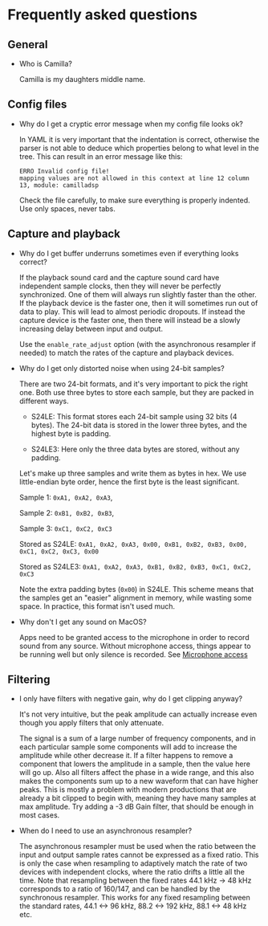 # Frequently asked questions

## General

- Who is Camilla?

  Camilla is my daughters middle name.

## Config files

- Why do I get a cryptic error message when my config file looks ok?
  
  In YAML it is very important that the indentation is correct, otherwise the parser is not able to deduce which properties belong to what level in the tree.
  This can result in an error message like this:
  ```
  ERRO Invalid config file!
  mapping values are not allowed in this context at line 12 column 13, module: camilladsp 
  ```
  Check the file carefully, to make sure everything is properly indented. Use only spaces, never tabs.

## Capture and playback

- Why do I get buffer underruns sometimes even if everything looks correct?

  If the playback sound card and the capture sound card have independent sample clocks, then they will never be perfectly synchronized. One of them will always run slightly faster than the other. If the playback device is the faster one, then it will sometimes run out of data to play. This will lead to almost periodic dropouts. If instead the capture device is the faster one, then there will instead be a slowly increasing delay between input and output.

  Use the `enable_rate_adjust` option (with the asynchronous resampler if needed) to match the rates of the capture and playback devices. 

- Why do I get only distorted noise when using 24-bit samples?

  There are two 24-bit formats, and it's very important to pick the right one. Both use three bytes to store each sample, but they are packed in different ways.
  - S24LE: This format stores each 24-bit sample using 32 bits (4 bytes). The 24-bit data is stored in the lower three bytes, and the highest byte is padding.
    
  - S24LE3: Here only the three data bytes are stored, without any padding.

  Let's make up three samples and write them as bytes in hex. We use little-endian byte order, hence the first byte is the least significant. 
  
  Sample 1: `0xA1, 0xA2, 0xA3`, 
  
  Sample 2: `0xB1, 0xB2, 0xB3`, 
  
  Sample 3: `0xC1, 0xC2, 0xC3`  

  Stored as S24LE: `0xA1, 0xA2, 0xA3, 0x00, 0xB1, 0xB2, 0xB3, 0x00, 0xC1, 0xC2, 0xC3, 0x00` 

  Stored as S24LE3: `0xA1, 0xA2, 0xA3, 0xB1, 0xB2, 0xB3, 0xC1, 0xC2, 0xC3` 

  Note the extra padding bytes (`0x00`) in S24LE. This scheme means that the samples get an "easier" alignment in memory, while wasting some space. In practice, this format isn't used much.

- Why don't I get any sound on MacOS?

  Apps need to be granted access to the microphone in order to record sound from any source.
  Without microphone access, things appear to be running well but only silence is recorded.
  See [Microphone access](./backend_coreaudio.md#microphone-access)

## Filtering

- I only have filters with negative gain, why do I get clipping anyway?
  
  It's not very intuitive, but the peak amplitude can actually increase even though you apply filters that only attenuate. 
  
  The signal is a sum of a large number of frequency components, and in each particular sample some components 
  will add to increase the amplitude while other decrease it. 
  If a filter happens to remove a component that lowers the amplitude in a sample, then the value here will go up. 
  Also all filters affect the phase in a wide range, and this also makes the components sum up to a new waveform that can have higher peaks.
  This is mostly a problem with modern productions that are already a bit clipped to begin with, meaning they have many samples at max amplitude. 
  Try adding a -3 dB Gain filter, that should be enough in most cases.

- When do I need to use an asynchronous resampler?

  The asynchronous resampler must be used when the ratio between the input and output sample rates cannot be expressed as a fixed ratio.
  This is only the case when resampling to adaptively match the rate of two devices with independent clocks, where the ratio drifts a little all the time.
  Note that resampling between the fixed rates 44.1 kHz -> 48 kHz corresponds to a ratio of 160/147, and can be handled by the synchronous resampler.
  This works for any fixed resampling between the standard rates, 44.1 <-> 96 kHz, 88.2 <-> 192 kHz, 88.1 <-> 48 kHz etc.


